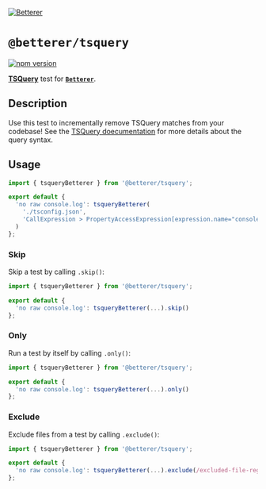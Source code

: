 [![Betterer](https://github.com/phenomnomnominal/betterer/blob/master/docs/logo.png)](https://phenomnomnominal.github.io/betterer/)

# `@betterer/tsquery`

[![npm version](https://img.shields.io/npm/v/@betterer/tsquery.svg)](https://www.npmjs.com/package/@betterer/tsquery)

[**TSQuery**](https://github.com/phenomnomnominal/tsquery) test for [**`Betterer`**](https://github.com/phenomnomnominal/betterer).

## Description

Use this test to incrementally remove TSQuery matches from your codebase! See the [TSQuery doecumentation](https://github.com/phenomnomnominal/tsquery) for more details about the query syntax.

## Usage

```typescript
import { tsqueryBetterer } from '@betterer/tsquery';

export default {
  'no raw console.log': tsqueryBetterer(
    './tsconfig.json',
    'CallExpression > PropertyAccessExpression[expression.name="console"][name.name="log"]'
  )
};
```

### Skip

Skip a test by calling `.skip()`:

```typescript
import { tsqueryBetterer } from '@betterer/tsquery';

export default {
  'no raw console.log': tsqueryBetterer(...).skip()
};
```

### Only

Run a test by itself by calling `.only()`:

```typescript
import { tsqueryBetterer } from '@betterer/tsquery';

export default {
  'no raw console.log': tsqueryBetterer(...).only()
};
```

### Exclude

Exclude files from a test by calling `.exclude()`:

```typescript
import { tsqueryBetterer } from '@betterer/tsquery';

export default {
  'no raw console.log': tsqueryBetterer(...).exclude(/excluded-file-regexp/)
};
```
